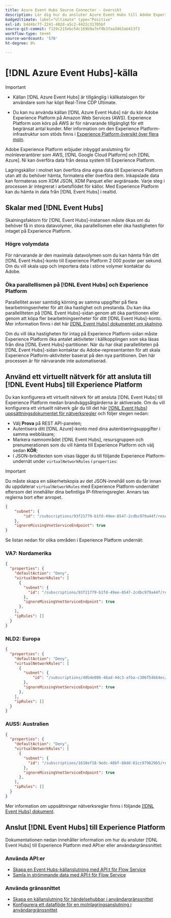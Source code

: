 ```yaml
---
title: Azure Event Hubs Source Connector - översikt
description: Lär dig hur du ansluter Azure Event Hubs till Adobe Experience Platform med hjälp av API:er eller användargränssnittet.
badgeUltimate: label="Ultimate" type="Positive"
exl-id: b4d4bc7f-2241-482d-a5c2-4422c31705bf
source-git-commit: f129c215ebc5dc169b9a7ef9b3faa3463ab413f3
workflow-type: tm+mt
source-wordcount: '578'
ht-degree: 0%

---
```


# [!DNL Azure Event Hubs]-källa

>[!IMPORTANT]
>
>* Källan [!DNL Azure Event Hubs] är tillgänglig i källkatalogen för användare som har köpt Real-Time CDP Ultimate.
>
>* Du kan nu använda källan [!DNL Azure Event Hubs] när du kör Adobe Experience Platform på Amazon Web Services (AWS). Experience Platform som körs på AWS är för närvarande tillgängligt för ett begränsat antal kunder. Mer information om den Experience Platform-infrastruktur som stöds finns i [Experience Platform översikt över flera moln](../../../landing/multi-cloud.md).

Adobe Experience Platform erbjuder inbyggd anslutning för molnleverantörer som AWS, [!DNL Google Cloud Platform] och [!DNL Azure]. Ni kan överföra data från dessa system till Experience Platform.

Lagringskällor i molnet kan överföra dina egna data till Experience Platform utan att du behöver hämta, formatera eller överföra dem. Inkapslade data kan formateras som XDM JSON, XDM Parquet eller avgränsade. Varje steg i processen är integrerat i arbetsflödet för källor. Med Experience Platform kan du hämta in data från [!DNL Event Hubs] i realtid.

## Skalar med [!DNL Event Hubs]

Skalningsfaktorn för [!DNL Event Hubs]-instansen måste ökas om du behöver få in stora datavolymer, öka parallellismen eller öka hastigheten för intaget på Experience Platform.

### Högre volymdata

För närvarande är den maximala datavolymen som du kan hämta från ditt [!DNL Event Hubs]-konto till Experience Platform 2 000 poster per sekund. Om du vill skala upp och importera data i större volymer kontaktar du Adobe.

### Öka parallellismen på [!DNL Event Hubs] och Experience Platform

Parallellitet avser samtidig körning av samma uppgifter på flera bearbetningsenheter för att öka hastighet och prestanda. Du kan öka parallelliteten på [!DNL Event Hubs]-sidan genom att öka partitionen eller genom att köpa fler bearbetningsenheter för ditt [!DNL Event Hubs]-konto. Mer information finns i det här [[!DNL Event Hubs] dokumentet om skalning](https://docs.microsoft.com/en-us/azure/event-hubs/event-hubs-scalability).

Om du vill öka hastigheten för intag på Experience Platform-sidan måste Experience Platform öka antalet aktiviteter i källkopplingen som ska läsas från dina [!DNL Event Hubs]-partitioner. När du har ökat parallelliteten på [!DNL Event Hubs]-sidan kontaktar du Adobe-representanten för att skala Experience Platform-aktiviteter baserat på den nya partitionen. Den här processen är för närvarande inte automatiserad.

## Använd ett virtuellt nätverk för att ansluta till [!DNL Event Hubs] till Experience Platform

Du kan konfigurera ett virtuellt nätverk för att ansluta [!DNL Event Hubs] till Experience Platform medan brandväggsåtgärderna är aktiverade. Om du vill konfigurera ett virtuellt nätverk går du till det här [[!DNL Event Hubs] uppsättningsdokumentet för nätverksregler](https://learn.microsoft.com/en-us/azure/event-hubs/network-security) och följer stegen nedan:

* Välj **Prova** på REST API-panelen;
* Autentisera ditt [!DNL Azure]-konto med dina autentiseringsuppgifter i samma webbläsare;
* Markera namnområdet [!DNL Event Hubs], resursgruppen och prenumerationen som du vill hämta till Experience Platform och välj sedan **KÖR**;
* I JSON-brödtexten som visas lägger du till följande Experience Platform-undernät under `virtualNetworkRules` i `properties`:


>[!IMPORTANT]
>
>Du måste skapa en säkerhetskopia av det JSON-innehåll som du får innan du uppdaterar `virtualNetworkRules` med Experience Platform-undernätet eftersom det innehåller dina befintliga IP-filtreringsregler. Annars tas reglerna bort efter anropet.


```json
{
    "subnet": {
        "id": "/subscriptions/93f21779-b1fd-49ee-8547-2cdbc979a44f/resourceGroups/ethos_12_prod_va7_network/providers/Microsoft.Network/virtualNetworks/ethos_12_prod_va7_network_10_19_144_0_22/subnets/ethos_12_prod_va7_network_10_19_144_0_22"
    },
    "ignoreMissingVnetServiceEndpoint": true
}
```

Se listan nedan för olika områden i Experience Platform undernät:

### VA7: Nordamerika

```json
{
  "properties": {
    "defaultAction": "Deny",
    "virtualNetworkRules": [
      {
        "subnet": {
          "id": "/subscriptions/93f21779-b1fd-49ee-8547-2cdbc979a44f/resourceGroups/ethos_12_prod_va7_network/providers/Microsoft.Network/virtualNetworks/ethos_12_prod_va7_network_10_19_144_0_22/subnets/ethos_12_prod_va7_network_10_19_144_0_22"
        },
        "ignoreMissingVnetServiceEndpoint": true
      },
    ],
    "ipRules": []
  }
}
```

### NLD2: Europa

```json
{
  "properties": {
    "defaultAction": "Deny",
    "virtualNetworkRules": [
      {
        "subnet": {
            "id": "/subscriptions/40bde086-46ad-44c3-afba-c306f54b64ec/resourceGroups/ethos_12_prod_nld2_network/providers/Microsoft.Network/virtualNetworks/ethos_12_prod_nld2-vnet/subnets/ethos_12_prod_nld2_network_10_20_40_0_23"
        }, 
        "ignoreMissingVnetServiceEndpoint": true
      },
    ],
    "ipRules": []
  }
}
```

### AUS5: Australien

```json
{
  "properties": {
    "defaultAction": "Deny",
    "virtualNetworkRules": [
      {
        "subnet": {
          "id": "/subscriptions/1618ef18-9edc-48bf-88dd-61cc979629b5/resourceGroups/ethos_12_prod_aus5_network/providers/Microsoft.Network/virtualNetworks/ethos_12_prod_aus5-vnet/subnets/ethos_12_prod_aus5_network_10_21_116_0_22"
        },
        "ignoreMissingVnetServiceEndpoint": true
      },
    ],
    "ipRules": []
  }
}
```

Mer information om uppsättningar nätverksregler finns i följande [[!DNL Event Hubs] dokument](https://learn.microsoft.com/en-us/azure/event-hubs/network-security).

## Anslut [!DNL Event Hubs] till Experience Platform

Dokumentationen nedan innehåller information om hur du ansluter [!DNL Event Hubs] till Experience Platform med API:er eller användargränssnittet:

### Använda API:er

* [Skapa en Event Hubs-källanslutning med API:t för Flow Service](../../tutorials/api/create/cloud-storage/eventhub.md)
* [Samla in strömmande data med API:t för Flow Service](../../tutorials/api/collect/streaming.md)

### Använda gränssnittet

* [Skapa en källanslutning för händelsehubbar i användargränssnittet](../../tutorials/ui/create/cloud-storage/eventhub.md)
* [Konfigurera ett dataflöde för en molnlagringsanslutning i användargränssnittet](../../tutorials/ui/dataflow/streaming/cloud-storage-streaming.md)
